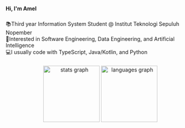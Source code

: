<h4 align="left">Hi, I'm Amel</h4>

###

<p align="left">📚Third year Information System Student @ Institut Teknologi Sepuluh Nopember<br>🔭Interested in Software Engineering, Data Engineering, and Artificial Intelligence<br>💻I usually code with TypeScript, Java/Kotlin,  and Python</p>

###

<div align="center">
  <img src="https://github-readme-stats.vercel.app/api?username=amaliartnaa&hide_title=false&hide_rank=false&show_icons=true&include_all_commits=true&count_private=true&disable_animations=false&theme=react&locale=en&hide_border=false&order=1" height="150" alt="stats graph"  />
  <img src="https://github-readme-stats.vercel.app/api/top-langs?username=amaliartnaa&locale=en&hide_title=false&layout=compact&card_width=320&langs_count=6&theme=react&hide_border=false&order=2" height="150" alt="languages graph"  />
</div>

###
